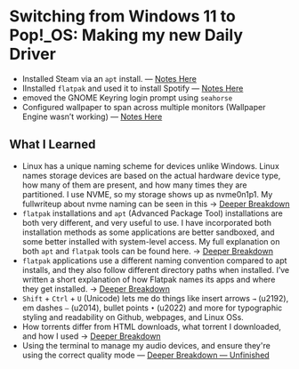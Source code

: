 # Switching from Windows 11 to Pop!_OS: Making my new Daily Driver

- Installed Steam via an `apt` install. — [Notes Here](/notes/expanded/Steam_Install_Explained.md)
- IInstalled `flatpak` and used it to install Spotify — [Notes Here](/notes/expanded/Flatpak_Install_Expanded.md)
- emoved the GNOME Keyring login prompt using `seahorse`
- Configured wallpaper to span across multiple monitors (Wallpaper Engine wasn’t working) — [Notes Here](/notes/expanded/Setting_Wallpapers.md)

## What I Learned
- Linux has a unique naming scheme for devices unlike Windows. Linux names storage devices are based on the actual hardware device type, how many of them are present, and how many times they are partitioned. I use NVME, so my storage shows up as nvme0n1p1. My fullwriteup about nvme naming can be seen in this → [Deeper Breakdown](/notes/expanded/NVME_naming_explained_linux.md)
- `flatpak` installations and `apt` (Advanced Package Tool) installations are both very different, and very useful to use. I have incorporated both installation methods as some applications are better sandboxed, and some better installed with system-level access. My full explanation on both `apt` and `flatpak` tools can be found here. → [Deeper Breakdown](/notes/expanded/Flatpak_and_Apt.md)
- `flatpak` applications use a different naming convention compared to apt installs, and they also follow different directory paths when installed. I’ve written a short explanation of how Flatpak names its apps and where they get installed. → [Deeper Breakdown](/notes/expanded/Flatpak_Naming_&_Location.md)
- `Shift` + `Ctrl` + `U` (Unicode) lets me do things like insert arrows `→` (u2192), em dashes `—` (u2014), bullet points `•` (u2022) and more for typographic styling and readability on Github, webpages, and Linux OSs.
- How torrents differ from HTML downloads, what torrent I downloaded, and how I used → [Deeper Breakdown](/notes/expanded/HTML&Torrents_HowTo.md)
- Using the terminal to manage my audio devices, and ensure they're using the correct quality mode — [Deeper Breakdown — Unfinished](/notes/expanded/Managing_and_Controlling_Audio.md)
